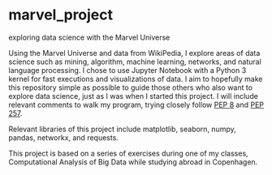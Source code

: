 # marvel_project
exploring data science with the Marvel Universe

Using the Marvel Universe and data from WikiPedia, I explore areas of data science such as mining, algorithm, machine learning, networks, and natural language processing. I chose to use Jupyter Notebook with a Python 3 kernel for fast executions and visualizations of data. I aim to hopefully make this repository simple as possible to guide those others who also want to explore data science, just as I was when I started this project. I will include relevant comments to walk my program, trying closely follow [PEP 8](https://www.python.org/dev/peps/pep-0008/) and [PEP 257](https://www.python.org/dev/peps/pep-0257/). 

Relevant libraries of this project include matplotlib, seaborn, numpy, pandas, networkx, and requests.

This project is based on a series of exercises during one of my classes, Computational Analysis of Big Data while studying abroad in Copenhagen.
